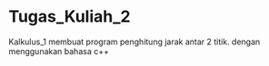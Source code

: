 # Tugas_Kuliah_2
Kalkulus_1 membuat program penghitung jarak antar 2 titik.
dengan menggunakan bahasa c++
